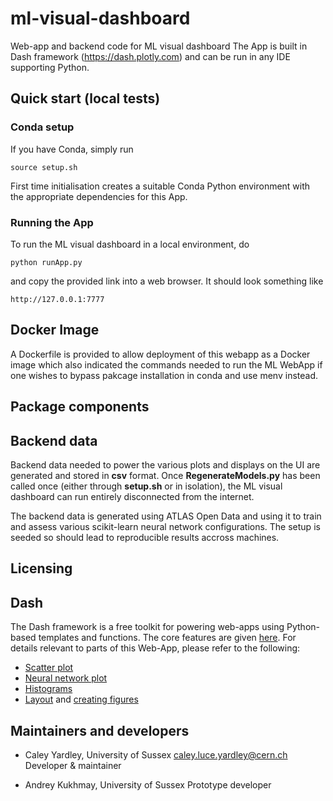 # ml-visual-dashboard
Web-app and backend code for ML visual dashboard
The App is built in Dash framework (https://dash.plotly.com) and can be run in any IDE supporting Python. 

## Quick start (local tests)
### Conda setup
If you have Conda, simply run
```
source setup.sh
```
First time initialisation creates a suitable Conda Python environment with the appropriate dependencies for this App.

### Running the App
To run the ML visual dashboard in a local environment, do
```
python runApp.py
```
and copy the provided link into a web browser. It should look something like
```
http://127.0.0.1:7777
```

## Docker Image
A Dockerfile is provided to allow deployment of this webapp as a Docker image which also indicated the commands needed to run the ML WebApp if one wishes to bypass pakcage installation in conda and use menv instead.

## Package components

## Backend data

Backend data needed to power the various plots and displays on the UI are generated and stored in **csv** format.
Once **RegenerateModels.py** has been called once (either through **setup.sh** or in isolation), the ML visual 
dashboard can run entirely disconnected from the internet.

The backend data is generated using ATLAS Open Data and using it to train and assess various scikit-learn neural 
network configurations. The setup is seeded so should lead to reproducible results accross machines. 

## Licensing

## Dash
The Dash framework is a free toolkit for powering web-apps using Python-based templates and functions.
The core features are given [here](https://dash.plotly.com/dash-core-components). For details relevant 
to parts of this Web-App, please refer to the following:

- [Scatter plot](https://plotly.com/python/reference/scatter)
- [Neural network plot](https://plotly.com/python/reference/sankey)
- [Histograms](https://plotly.com/python/reference/histogram)
- [Layout](https://dash.plotly.com/layout) and [creating figures](https://plotly.com/python/creating-and-updating-figures/)  

## Maintainers and developers

- Caley Yardley, University of Sussex
caley.luce.yardley@cern.ch
Developer & maintainer

- Andrey Kukhmay, University of Sussex
Prototype developer
